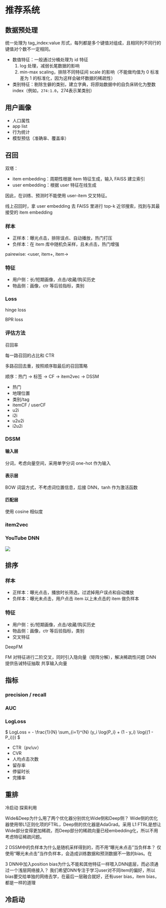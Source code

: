 # 推荐系统

## 数据预处理

统一处理为 tag_index:value 形式，每列都是多个键值对组成，且相同列不同行的键值对个数不一定相同。

* 数值特征：一般通过分桶处理为 id 特征
    1. log 处理，减弱长尾数据的影响
    2. min-max scaling，排除不同特征间 scale 的影响（不能做均值为 0 标准差为 1 的标准化，因为这样会破坏数据的稀疏性）
* 类别特征：剔除生僻的类别，建立字典，将原始数据中的自负床转化为整数 index（例如，`274:1.0`，274表示某类别）

## 用户画像

* 人口属性
* app list
* 行为统计
* 模型预估（准确率、覆盖率）

## 召回

双塔：

* item embedding：周期性根据 item 特征生成，输入 FAISS 建立索引
* user embedding：根据 user 特征在线生成

因此，在训练、预测时不能使用 user-item 交叉特征。

线上召回时，拿 user embedding 去 FAISS 里进行 top-k 近邻搜索，找到与其最接受的 item embedding

### 样本

* 正样本：曝光点击，排除误点、自动播放，热门打压
* 负样本：在 item 库中随机负采样，且未点击，热门增强

pairewise: <user, item+, item->

### 特征

* 用户侧：长/短期画像，点击/收藏/购买历史
* 物品侧：画像，ctr 等后验指标，类别

### Loss

hinge loss

BPR loss

### 评估方法

召回率

每一路召回的占比和 CTR

多路召回去重，按照顺序取最后的召回策略

顺序：热门 -> 标签 -> CF -> item2vec -> DSSM

* 热门
* 地理位置
* 类别/tag
* itemCF / userCF
* u2i
* i2i
* u2u2i
* i2u2i


### DSSM

#### 输入层

分词，考虑向量空间，采用单字分词 one-hot 作为输入

#### 表示层

BOW 词袋方式，不考虑词位置信息，后接 DNN，tanh 作为激活函数

#### 匹配层

使用 cosine 相似度

### item2vec

### YouTube DNN

![](./src/youtube_dnn.png)

## 排序

### 样本

* 正样本：曝光点击，播放时长筛选，过滤掉用户误点和自动播放
* 负样本：曝光未点击，用户点击 item 以上未点击的 item 做负样本

### 特征

* 用户侧：长/短期画像，点击/收藏/购买历史
* 物品侧：画像，ctr 等后验指标，类别
* 交叉特征

DeepFM

FM 对特征进行二阶交叉，同时引入隐向量（矩阵分解），解决稀疏性问题
DNN 提供告诫特征抽取
共享输入向量

## 指标

### precision / recall

### AUC

### LogLoss

$ LogLoss = - \frac{1}{N} \sum_{i=1}^{N} (y_i \log{P_i} + (1 - y_i) \log{(1 - P_i)}) $

* CTR（pv/uv）
* CVR
* 人均点击次数
* 留存率
* 停留时长
* 完播率

## 重排

冷启动 探索利用


Wide&Deep为什么用了两个优化器分别优化Wide侧和Deep侧？
Wide侧的优化器使用带L1正则化项的FTRL，Deep侧的优化器是AdaGrad。采用 L1 FTRL是想让Wide部分变得更加稀疏，而Deep部分的稀疏向量已经embedding化，所以不用考虑特征稀疏问题。



2 DSSM中的负样本为什么是随机采样得到的，而不用“曝光未点击”当负样本？
仅使用“曝光未点击”当作负样本，会造成训练数据和预测数据不一致的bias。在



3 DNN中加入position bias为什么不能和其他特征一样喂入DNN底层，而必须通过一个浅层网络接入？
我们希望DNN专注于学习user对不同item的偏好，所以bias要交给单独的网络去学，在最后一层融合就好，还有user bias，item bias，都是一样的道理

## 冷启动

